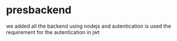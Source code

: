 # presbackend
we added all the backend using nodejs and autentication is used 
the requirement for the autentication in jwt
